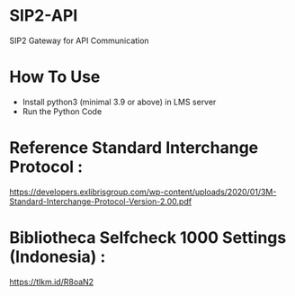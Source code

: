 # SIP2-API
SIP2 Gateway for API Communication
# How To Use
- Install python3 (minimal 3.9 or above) in LMS server
- Run the Python Code

# Reference Standard Interchange Protocol : 
https://developers.exlibrisgroup.com/wp-content/uploads/2020/01/3M-Standard-Interchange-Protocol-Version-2.00.pdf

# Bibliotheca Selfcheck 1000 Settings (Indonesia) : 
https://tlkm.id/R8oaN2

